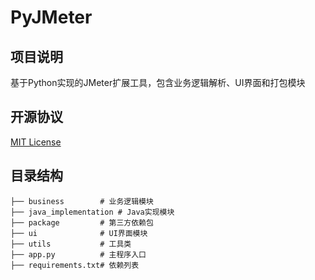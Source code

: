 # PyJMeter

## 项目说明
基于Python实现的JMeter扩展工具，包含业务逻辑解析、UI界面和打包模块

## 开源协议
[MIT License](https://opensource.org/licenses/MIT)

## 目录结构
```
├── business        # 业务逻辑模块
├── java_implementation # Java实现模块
├── package         # 第三方依赖包
├── ui              # UI界面模块
├── utils           # 工具类
├── app.py          # 主程序入口
├── requirements.txt# 依赖列表